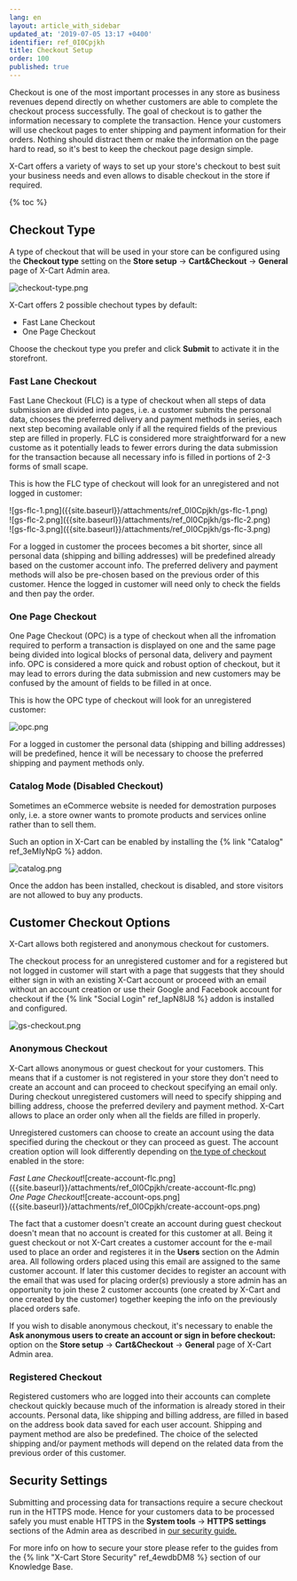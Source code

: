 ```yaml
---
lang: en
layout: article_with_sidebar
updated_at: '2019-07-05 13:17 +0400'
identifier: ref_0I0Cpjkh
title: Checkout Setup
order: 100
published: true
---
```

Checkout is one of the most important processes in any store as business revenues depend directly on whether customers are able to complete the checkout process successfully. The goal of checkout is to gather the information necessary to complete the transaction. Hence your customers will use checkout pages to enter shipping and payment information for their orders. Nothing should distract them or make the information on the page hard to read, so it's best to keep the checkout page design simple. 

X-Cart offers a variety of ways to set up your store's checkout to best suit your business needs and even allows to disable checkout in the store if required. 

{% toc %}

## Checkout Type

A type of checkout that will be used in your store can be configured using the **Checkout type** setting on the **Store setup** -> **Cart&Checkout** -> **General** page of X-Cart Admin area.

![checkout-type.png]({{site.baseurl}}/attachments/ref_0I0Cpjkh/checkout-type.png)

X-Cart offers 2 possible chechout types by default:
* Fast Lane Checkout
* One Page Checkout 

Choose the checkout type you prefer and click **Submit** to activate it in the storefront.

### Fast Lane Checkout

Fast Lane Checkout (FLC) is a type of checkout when all steps of data submission are divided into pages, i.e. a customer submits the personal data, chooses the preferred delivery and payment methods in series, each next step becoming available only if all the required fields of the previous step are filled in properly. FLC is considered more straightforward for a new custome as it potentially leads to fewer errors during the data submission for the transaction because all necessary info is filled in portions of 2-3 forms of small scape.

This is how the FLC type of checkout will look for an unregistered and not logged in customer:

<div class="ui stackable three column grid">
  <div class="column" markdown="span">![gs-flc-1.png]({{site.baseurl}}/attachments/ref_0I0Cpjkh/gs-flc-1.png)</div>
  <div class="column" markdown="span">![gs-flc-2.png]({{site.baseurl}}/attachments/ref_0I0Cpjkh/gs-flc-2.png)</div>
  <div class="column" markdown="span">![gs-flc-3.png]({{site.baseurl}}/attachments/ref_0I0Cpjkh/gs-flc-3.png)</div>
</div>

For a logged in customer the procees becomes a bit shorter, since all personal data (shipping and billing addresses) will be predefined already based on the customer account info. The preferred delivery and payment methods will also be pre-chosen based on the previous order of this customer. Hence the logged in customer will need only to check the fields and then pay the order.

### One Page Checkout

One Page Checkout (OPC) is a type of checkout when all the infromation required to perform a transaction is displayed on one and the same page being divided into logical blocks of personal data, delivery and payment info.  OPC is considered a more quick and robust option of checkout, but it may lead to errors during the data submission and new customers may be confused by the amount of fields to be filled in at once.

This is how the OPC type of checkout will look for an unregistered customer:

![opc.png]({{site.baseurl}}/attachments/ref_0I0Cpjkh/opc.png)

For a logged in customer the personal data (shipping and billing addresses) will be predefined, hence it will be necessary to choose the preferred shipping and payment methods only.

### Catalog Mode (Disabled Checkout)

Sometimes an eCommerce website is needed for demostration purposes only, i.e. a store owner wants to promote products and services online rather than to sell them. 

Such an option in X-Cart can be enabled by installing the {% link "Catalog" ref_3eMIyNpG %} addon.

![catalog.png]({{site.baseurl}}/attachments/ref_0I0Cpjkh/catalog.png)

Once the addon has been installed, checkout is disabled, and store visitors are not allowed to buy any products.

## Customer Checkout Options

X-Cart allows both registered and anonymous checkout for customers.

The checkout process for an unregistered customer and for a registered but not logged in customer will start with a page that suggests that they should either sign in with an existing X-Cart account or proceed with an email without an account creation or use their Google and Facebook account for checkout if the {% link "Social Login" ref_IapN8lJ8 %} addon is installed and configured.

![gs-checkout.png]({{site.baseurl}}/attachments/ref_0I0Cpjkh/gs-checkout.png) 


### Anonymous Checkout

X-Cart allows anonymous or guest checkout for your customers. This means that if a customer is not registered in your store they don't need to create an account and can proceed to checkout specifying an email only. During checkout unregistered customers will need to specify shipping and billing address, choose the preferred devilery and payment method. X-Cart allows to place an order only when all the fields are filled in properly.

Unregistered customers can choose to create an account using the data specified during the checkout or they can proceed as guest. The account creation option will look differently depending on [the type of checkout](https://kb.x-cart.com/general_setup/basic_configuration/general_settings/checkout.html#checkout-type "Checkout Setup") enabled in the store:

<div class="ui stackable two column grid">
  <div class="column" markdown="span"><i>Fast Lane Checkout</i>![create-account-flc.png]({{site.baseurl}}/attachments/ref_0I0Cpjkh/create-account-flc.png)</div>
  <div class="column" markdown="span"><i>One Page Checkout</i>![create-account-ops.png]({{site.baseurl}}/attachments/ref_0I0Cpjkh/create-account-ops.png)</div>
</div>

The fact that a customer doesn't create an account during guest checkout doesn't mean that no account is created for this customer at all. Being it guest checkout or not X-Cart creates a customer account for the e-mail used to place an order and registeres it in the **Users** section on the Admin area. All following orders placed using this email are assigned to the same customer account. If later this customer decides to register an account with the email that was used for placing order(s) previously a store admin has an opportunity to join these 2 customer accounts (one created by X-Cart and one created by the customer) together keeping the info on the previously placed orders safe.

If you wish to disable anonymous checkout, it's necessary to enable the **Ask anonymous users to create an account or sign in before checkout:** option on the **Store setup** -> **Cart&Checkout** -> **General** page of X-Cart Admin area.


### Registered Checkout

Registered customers who are logged into their accounts can complete checkout quickly because much of the information is already stored in their accounts. Personal data, like shipping and billing address, are filled in based on the address book data saved for each user account. Shipping and payment method are also be predefined. The choice of the selected shipping and/or payment methods will depend on the related data from the previous order of this customer.

## Security Settings

Submitting and processing data for transactions require a secure checkout run in the HTTPS mode. Hence for your customers data to be processed safely you must enable HTTPS in the **System tools** -> **HTTPS settings** sections of the Admin area as described in [our security guide.](https://kb.x-cart.com/general_setup/store_security/security_guide.html#step-2-use-ssl-certificates "Checkout Setup")

For more info on how to secure your store please refer to the guides from the {% link "X-Cart Store Security" ref_4ewdbDM8 %} section of our Knowledge Base.